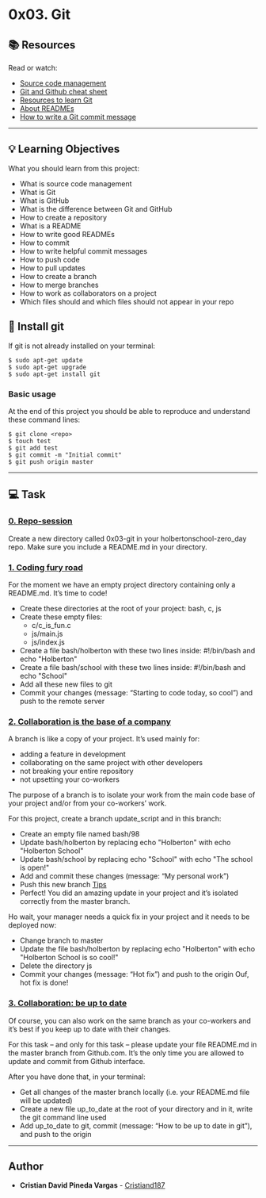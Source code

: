# 0x03. Git

## :books: Resources
Read or watch:
* [Source code management](https://intranet.hbtn.io/rltoken/iVJv3-O_BGNiwL3wBcB_Xg)
* [Git and Github cheat sheet](https://intranet.hbtn.io/rltoken/GjdzrUfX65qa-2NGNBKBOQ)
* [Resources to learn Git](https://intranet.hbtn.io/rltoken/R0sxgBfnnSyXN2raCOn3ZQ)
* [About READMEs](https://intranet.hbtn.io/rltoken/lcW20FITdBpI00IrhDUkgw)
* [How to write a Git commit message](https://intranet.hbtn.io/rltoken/AvIbO7uXT9-BiWgXIhszDg)

---
## :bulb: Learning Objectives
What you should learn from this project:

* What is source code management
* What is Git
* What is GitHub
* What is the difference between Git and GitHub
* How to create a repository
* What is a README
* How to write good READMEs
* How to commit
* How to write helpful commit messages
* How to push code
* How to pull updates
* How to create a branch
* How to merge branches
* How to work as collaborators on a project
* Which files should and which files should not appear in your repo


## :wrench: Install git
If git is not already installed on your terminal:
```
$ sudo apt-get update
$ sudo apt-get upgrade
$ sudo apt-get install git
```
### Basic usage
At the end of this project you should be able to reproduce and understand these command lines:
```
$ git clone <repo>
$ touch test
$ git add test
$ git commit -m "Initial commit"
$ git push origin master
```

---
## :computer: Task

### [0. Repo-session](./bash/holberton)
Create a new directory called 0x03-git in your holbertonschool-zero_day repo. Make sure you include a README.md in your directory.


### [1. Coding fury road](./bash/holberton)
For the moment we have an empty project directory containing only a README.md. It’s time to code!
 * Create these directories at the root of your project: bash, c, js 
 * Create these empty files:
	 * c/c_is_fun.c
	 * js/main.js
	 * js/index.js
 * Create a file bash/holberton with these two lines inside: #!/bin/bash and echo "Holberton"
 * Create a file bash/school with these two lines inside: #!/bin/bash and echo "School" 
 * Add all these new files to git
 * Commit your changes (message: “Starting to code today, so cool”) and push to the remote server


### [2. Collaboration is the base of a company](./README.md)
A branch is like a copy of your project. It’s used mainly for:
 * adding a feature in development
 * collaborating on the same project with other developers
 * not breaking your entire repository
 * not upsetting your co-workers

The purpose of a branch is to isolate your work from the main code base of your project and/or from your co-workers’ work.

For this project, create a branch update_script and in this branch:

* Create an empty file named bash/98
* Update bash/holberton by replacing echo "Holberton" with echo "Holberton School"
* Update bash/school by replacing echo "School" with echo "The school is open!"
* Add and commit these changes (message: “My personal work”)
* Push this new branch [Tips](https://help.github.com/en/github/using-git/pushing-commits-to-a-remote-repository)
* Perfect! You did an amazing update in your project and it’s isolated correctly from the master branch.

Ho wait, your manager needs a quick fix in your project and it needs to be deployed now:

* Change branch to master
* Update the file bash/holberton by replacing echo "Holberton" with echo "Holberton School is so cool!"
* Delete the directory js
* Commit your changes (message: “Hot fix”) and push to the origin
Ouf, hot fix is done!

### [3. Collaboration: be up to date](./.gitignore)
Of course, you can also work on the same branch as your co-workers and it’s best if you keep up to date with their changes.

For this task – and only for this task – please update your file README.md in the master branch from Github.com. It’s the only time you are allowed to update and commit from Github interface.

After you have done that, in your terminal:

* Get all changes of the master branch locally (i.e. your README.md file will be updated)
* Create a new file up_to_date at the root of your directory and in it, write the git command line used
* Add up_to_date to git, commit (message: “How to be up to date in git”), and push to the origin


---

## Author
* **Cristian David Pineda Vargas** - [Cristiand187](https://github.com/Cristiand187)